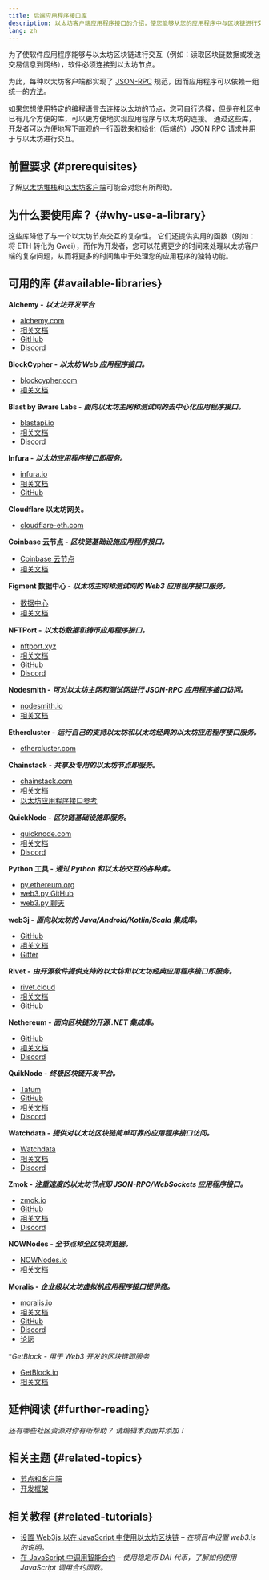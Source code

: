```yaml
---
title: 后端应用程序接口库
description: 以太坊客户端应用程序接口的介绍，使您能够从您的应用程序中与区块链进行交互。
lang: zh
---
```


为了使软件应用程序能够与以太坊区块链进行交互（例如：读取区块链数据或发送交易信息到网络），软件必须连接到以太坊节点。

为此，每种以太坊客户端都实现了 [JSON-RPC](/developers/docs/apis/json-rpc/) 规范，因而应用程序可以依赖一组统一的[方法](/developers/docs/apis/json-rpc/#json-rpc-methods)。

如果您想使用特定的编程语言去连接以太坊的节点，您可自行选择，但是在社区中已有几个方便的库，可以更方便地实现应用程序与以太坊的连接。 通过这些库，开发者可以方便地写下直观的一行函数来初始化（后端的）JSON RPC 请求并用于与以太坊进行交互。

## 前置要求 {#prerequisites}

了解[以太坊堆栈](/developers/docs/ethereum-stack/)和[以太坊客户端](/developers/docs/nodes-and-clients/)可能会对您有所帮助。

## 为什么要使用库？ {#why-use-a-library}

这些库降低了与一个以太坊节点交互的复杂性。 它们还提供实用的函数（例如：将 ETH 转化为 Gwei），而作为开发者，您可以花费更少的时间来处理以太坊客户端的复杂问题，从而将更多的时间集中于处理您的应用程序的独特功能。

## 可用的库 {#available-libraries}

**Alchemy -** **_以太坊开发平台_**

- [alchemy.com](https://www.alchemy.com/)
- [相关文档](https://docs.alchemyapi.io/)
- [GitHub](https://github.com/alchemyplatform)
- [Discord](https://discord.com/invite/A39JVCM)

**BlockCypher -** **_以太坊 Web 应用程序接口。_**

- [blockcypher.com](https://www.blockcypher.com/)
- [相关文档](https://www.blockcypher.com/dev/ethereum/)

**Blast by Bware Labs -** **_面向以太坊主网和测试网的去中心化应用程序接口。_**

- [blastapi.io](https://blastapi.io/)
- [相关文档](https://docs.blastapi.io)
- [Discord](https://discord.com/invite/VPkWESgtvV)

**Infura -** **_以太坊应用程序接口即服务。_**

- [infura.io](https://infura.io)
- [相关文档](https://infura.io/docs)
- [GitHub](https://github.com/INFURA)

**Cloudflare 以太坊网关。**

- [cloudflare-eth.com](https://cloudflare-eth.com)

**Coinbase 云节点 -** **_区块链基础设施应用程序接口。_**

- [Coinbase 云节点](https://www.coinbase.com/cloud/products/node)
- [相关文档](https://docs.cloud.coinbase.com/node/reference/welcome-to-node)

**Figment 数据中心 -** **_以太坊主网和测试网的 Web3 应用程序接口服务。_**

- [数据中心](https://www.figment.io/datahub)
- [相关文档](https://docs.figment.io/introduction/what-is-datahub)

**NFTPort -** **_以太坊数据和铸币应用程序接口。_**

- [nftport.xyz](https://www.nftport.xyz/)
- [相关文档](https://docs.nftport.xyz/)
- [GitHub](https://github.com/nftport/)
- [Discord](https://discord.com/invite/K8nNrEgqhE)

**Nodesmith -** **_可对以太坊主网和测试网进行 JSON-RPC 应用程序接口访问。_**

- [nodesmith.io](https://nodesmith.io/network/ethereum/)
- [相关文档](https://nodesmith.io/docs/#/ethereum/apiRef)

**Ethercluster -** **_运行自己的支持以太坊和以太坊经典的以太坊应用程序接口服务。_**

- [ethercluster.com](https://www.ethercluster.com/)

**Chainstack -** **_共享及专用的以太坊节点即服务。_**

- [chainstack.com](https://chainstack.com)
- [相关文档](https://docs.chainstack.com)
- [以太坊应用程序接口参考](https://docs.chainstack.com/api/ethereum/ethereum-api-reference)

**QuickNode -** **_区块链基础设施即服务。_**

- [quicknode.com](https://quicknode.com)
- [相关文档](https://www.quicknode.com/docs)
- [Discord](https://discord.gg/NaR7TtpvJq)

**Python 工具 -** **_通过 Python 和以太坊交互的各种库。_**

- [py.ethereum.org](http://python.ethereum.org/)
- [web3.py GitHub](https://github.com/ethereum/web3.py)
- [web3.py 聊天](https://gitter.im/ethereum/web3.py)

**web3j -** **_面向以太坊的 Java/Android/Kotlin/Scala 集成库。_**

- [GitHub](https://github.com/web3j/web3j)
- [相关文档](https://docs.web3j.io/)
- [Gitter](https://gitter.im/web3j/web3j)

**Rivet -** **_由开源软件提供支持的以太坊和以太坊经典应用程序接口即服务。_**

- [rivet.cloud](https://rivet.cloud)
- [相关文档](https://rivet.cloud/docs/)
- [GitHub](https://github.com/openrelayxyz/ethercattle-deployment)

**Nethereum -** **_面向区块链的开源 .NET 集成库。_**

- [GitHub](https://github.com/Nethereum/Nethereum)
- [相关文档](http://docs.nethereum.com/en/latest/)
- [Discord](https://discord.com/invite/jQPrR58FxX)

**QuikNode -** **_终极区块链开发平台。_**

- [Tatum](https://tatum.io/)
- [GitHub](https://github.com/tatumio/)
- [相关文档](https://docs.tatum.io/)
- [Discord](https://discord.gg/EDmW3kjTC9)

**Watchdata -** **_提供对以太坊区块链简单可靠的应用程序接口访问。_**

- [Watchdata](https://watchdata.io/)
- [相关文档](https://docs.watchdata.io/)
- [Discord](https://discord.com/invite/TZRJbZ6bdn)

**Zmok -** **_注重速度的以太坊节点即 JSON-RPC/WebSockets 应用程序接口。_**

- [zmok.io](https://zmok.io/)
- [GitHub](https://github.com/zmok-io)
- [相关文档](https://docs.zmok.io/)
- [Discord](https://discord.gg/fAHeh3ka6s)

**NOWNodes - _全节点和全区块浏览器。_**

- [NOWNodes.io](https://nownodes.io/)
- [相关文档](https://documenter.getpostman.com/view/13630829/TVmFkLwy#intro)

**Moralis -** **_企业级以太坊虚拟机应用程序接口提供商。_**

- [moralis.io](http://moralis.io)
- [相关文档](https://docs.moralis.io/)
- [GitHub](https://github.com/MoralisWeb3)
- [Discord](https://discord.com/invite/KYswaxwEtg)
- [论坛](https://forum.moralis.io/)

\*_GetBlock - 用于 Web3 开发的区块链即服务_

- [GetBlock.io](https://getblock.io/)
- [相关文档](https://getblock.io/docs/)

## 延伸阅读 {#further-reading}

_还有哪些社区资源对你有所帮助？ 请编辑本页面并添加！_

## 相关主题 {#related-topics}

- [节点和客户端](/developers/docs/nodes-and-clients/)
- [开发框架](/developers/docs/frameworks/)

## 相关教程 {#related-tutorials}

- [设置 Web3js 以在 JavaScript 中使用以太坊区块链](/developers/tutorials/set-up-web3js-to-use-ethereum-in-javascript/) _– 在项目中设置 web3.js 的说明。_
- [在 JavaScript 中调用智能合约](/developers/tutorials/calling-a-smart-contract-from-javascript/) _– 使用稳定币 DAI 代币，了解如何使用 JavaScript 调用合约函数。_
